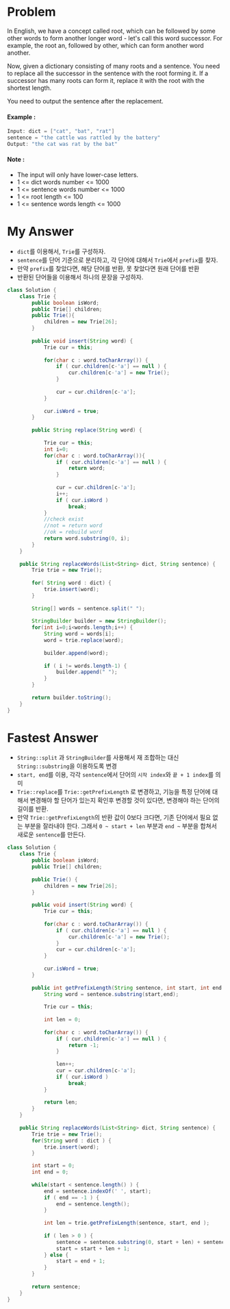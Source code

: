 # Problem

In English, we have a concept called root, which can be followed by some other words to form another longer word - let's call this word successor. For example, the root an, followed by other, which can form another word another.

Now, given a dictionary consisting of many roots and a sentence. You need to replace all the successor in the sentence with the root forming it. If a successor has many roots can form it, replace it with the root with the shortest length.

You need to output the sentence after the replacement.

#### Example :

```swift
Input: dict = ["cat", "bat", "rat"]
sentence = "the cattle was rattled by the battery"
Output: "the cat was rat by the bat"
```

#### Note :

* The input will only have lower-case letters.
* 1 <= dict words number <= 1000
* 1 <= sentence words number <= 1000
* 1 <= root length <= 100
* 1 <= sentence words length <= 1000

# My Answer

* `dict`를 이용해서, `Trie`를 구성하자.
* `sentence`를 단어 기준으로 분리하고, 각 단어에 대해서 `Trie`에서 `prefix`를 찾자.
* 만약 `prefix`를 찾았다면, 해당 단어를 반환, 못 찾았다면 원래 단어를 반환
* 반환된 단어들을 이용해서 하나의 문장을 구성하자.

```java
class Solution {
    class Trie {
        public boolean isWord;
        public Trie[] children;
        public Trie(){
            children = new Trie[26];
        }    
        
        public void insert(String word) {
            Trie cur = this;
            
            for(char c : word.toCharArray()) {
                if ( cur.children[c-'a'] == null ) {
                    cur.children[c-'a'] = new Trie();
                }
                
                cur = cur.children[c-'a'];
            }
            
            cur.isWord = true;
        }
        
        public String replace(String word) {
            
            Trie cur = this;
            int i=0;
            for(char c : word.toCharArray()){
                if ( cur.children[c-'a'] == null ) {
                    return word;
                }
                
                cur = cur.children[c-'a'];
                i++;
                if ( cur.isWord )
                    break;
            }
            //check exist
            //not = return word
            //ok = rebuild word
            return word.substring(0, i);
        }
    }
    
    public String replaceWords(List<String> dict, String sentence) {
        Trie trie = new Trie();
        
        for( String word : dict) {
            trie.insert(word);
        }
        
        String[] words = sentence.split(" ");
        
        StringBuilder builder = new StringBuilder();
        for(int i=0;i<words.length;i++) {
            String word = words[i];
            word = trie.replace(word);    
            
            builder.append(word);
            
            if ( i != words.length-1) {
                builder.append(" ");
            }
        }
        
        return builder.toString();        
    }
}
```

# Fastest Answer

* `String::split` 과 `StringBuilder`를 사용해서 재 조합하는 대신 `String::substring`을 이용하도록 변경
* `start, end`를 이용, 각각 `sentence`에서 단어의 `시작 index`와 `끝 + 1 index`를 의미
* `Trie::replace`를 `Trie::getPrefixLength` 로 변경하고, 기능을 특정 단어에 대해서 변경해야 할 단어가 있는지 확인후 변경할 것이 있다면, 변경해야 하는 단어의 길이를 반환.
* 만약 `Trie::getPrefixLength`의 반환 값이 0보다 크다면, 기존 단어에서 필요 없는 부분을 잘라내야 한다. 그래서 `0 ~ start + len` 부분과 `end ~` 부분을 합쳐서 새로운 `sentence`를 만든다. 

```java
class Solution {
    class Trie {
        public boolean isWord;
        public Trie[] children;
        
        public Trie() {
            children = new Trie[26];
        }    
        
        public void insert(String word) {
            Trie cur = this;
            
            for(char c : word.toCharArray()) {
                if ( cur.children[c-'a'] == null ) {
                    cur.children[c-'a'] = new Trie();
                }
                cur = cur.children[c-'a'];
            }                    
            
            cur.isWord = true;
        }
        
        public int getPrefixLength(String sentence, int start, int end ) {
            String word = sentence.substring(start,end);
            
            Trie cur = this;
            
            int len = 0;
            
            for(char c : word.toCharArray()) {
                if ( cur.children[c-'a'] == null ) {
                    return -1;
                }
                
                len++;
                cur = cur.children[c-'a'];
                if ( cur.isWord )
                    break;
            }                    
            
            return len;            
        }
    }
    
    public String replaceWords(List<String> dict, String sentence) {
        Trie trie = new Trie();
        for(String word : dict ) {
            trie.insert(word);
        }

        int start = 0;
        int end = 0;    
        
        while(start < sentence.length() ) {
            end = sentence.indexOf(' ', start);
            if ( end == -1 ) {
                end = sentence.length();
            }
            
            int len = trie.getPrefixLength(sentence, start, end );
            
            if ( len > 0 ) {
                sentence = sentence.substring(0, start + len) + sentence.substring(end);
                start = start + len + 1;
            } else {
                start = end + 1;    
            }
        }
        
        return sentence;
    }
}
```


